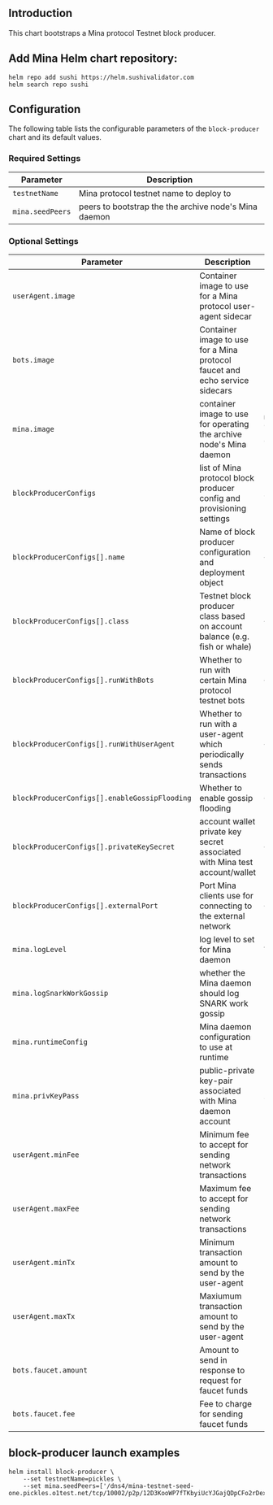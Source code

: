 ## Introduction

This chart bootstraps a Mina protocol Testnet block producer.

## Add Mina Helm chart repository:

 ```console
helm repo add sushi https://helm.sushivalidator.com
helm search repo sushi
 ```

## Configuration

The following table lists the configurable parameters of the `block-producer` chart and its default values.

### Required Settings

Parameter | Description
--- | ---
`testnetName` | Mina protocol testnet name to deploy to
`mina.seedPeers` | peers to bootstrap the the archive node's Mina daemon

### Optional Settings

Parameter | Description | Default
--- | --- | ---
`userAgent.image` | Container image to use for a Mina protocol user-agent sidecar | ""
`bots.image` | Container image to use for a Mina protocol faucet and echo service sidecars | ""
`mina.image` | container image to use for operating the archive node's Mina daemon | `minaprotocol/mina-daemon:0.0.12-beta-new-genesis-01eca9b`
`blockProducerConfigs` | list of Mina protocol block producer config and provisioning settings | `see [default] values.yaml`
`blockProducerConfigs[].name` | Name of block producer configuration and deployment object | `<item-data>`
`blockProducerConfigs[].class` | Testnet block producer class based on account balance (e.g. fish or whale) | `<item-data>`
`blockProducerConfigs[].runWithBots` | Whether to run with certain Mina protocol testnet bots | `<item-data>`
`blockProducerConfigs[].runWithUserAgent` | Whether to run with a user-agent which periodically sends transactions | `<item-data>`
`blockProducerConfigs[].enableGossipFlooding` | Whether to enable gossip flooding | `<item-data>`
`blockProducerConfigs[].privateKeySecret` | account wallet private key secret associated with Mina test account/wallet | `<item-data>`
`blockProducerConfigs[].externalPort` | Port Mina clients use for connecting to the external network | `<item-data>`
`mina.logLevel` | log level to set for Mina daemon | `TRACE` 
`mina.logSnarkWorkGossip` | whether the Mina daemon should log SNARK work gossip | `false`
`mina.runtimeConfig` | Mina daemon configuration to use at runtime | `undefined`
`mina.privKeyPass` | public-private key-pair associated with Mina daemon account | `see [default] values.yaml`
`userAgent.minFee` | Minimum fee to accept for sending network transactions | ""
`userAgent.maxFee` | Maximum fee to accept for sending network transactions | ""
`userAgent.minTx` | Minimum transaction amount to send by the user-agent | ""
`userAgent.maxTx` | Maxiumum transaction amount to send by the user-agent | ""
`bots.faucet.amount` | Amount to send in response to request for faucet funds | "10000000000"
`bots.faucet.fee` | Fee to charge for sending faucet funds | "100000000"

## block-producer launch examples

```console
helm install block-producer \
    --set testnetName=pickles \
    --set mina.seedPeers=['/dns4/mina-testnet-seed-one.pickles.o1test.net/tcp/10002/p2p/12D3KooWP7fTKbyiUcYJGajQDpCFo2rDexgTHFJTxCH8jvcL1eAH]
```
